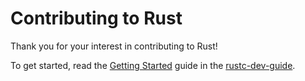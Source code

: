 # Contributing to Rust

Thank you for your interest in contributing to Rust!

To get started, read the [Getting Started] guide in the [rustc-dev-guide].

[Getting Started]: https://rustc-dev-guide.rust-lang.org/getting-started
[rustc-dev-guide]: https://rustc-dev-guide.rust-lang.org/
